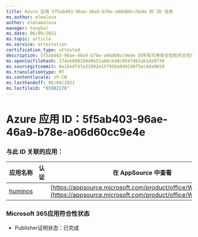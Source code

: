 ```yaml
---
title: Azure 应用 5f5ab403-96ae-46a9-b78e-a06d60cc9e4e 的 ID 信息
ms.author: elmalova
author: elenamalova
manager: tonybal
ms.date: 06/09/2022
ms.topic: article
ms.service: attestation
certification_type: attested
description: 5f5ab403-96ae-46a9-b78e-a06d60cc9e4e 的所有可用安全性和符合性信息。
ms.openlocfilehash: 174ebb0019440b51ab0cb49c9547482ab1de9f30
ms.sourcegitcommit: 6e1bedf47a32902e15f956a9492d8f5ec44a9650
ms.translationtype: MT
ms.contentlocale: zh-CN
ms.lasthandoff: 06/09/2022
ms.locfileid: "65982276"
---
```

# <a name="azure-app-id-5f5ab403-96ae-46a9-b78e-a06d60cc9e4e"></a>Azure 应用 ID：5f5ab403-96ae-46a9-b78e-a06d60cc9e4e


### <a name="apps-associated-with-this-id"></a>与此 ID 关联的应用：
| **应用名称** | **认证** | **在 AppSource 中查看** |
|--------------|---------------|-----------------------|
| [huminos](../forward/WA200003308.md) |  | [https://appsource.microsoft.com/product/office/WA200003308](https://appsource.microsoft.com/product/office/WA200003308) |

### <a name="microsoft-365-app-compliance-status"></a>Microsoft 365应用符合性状态
- Publisher证明状态：已完成
